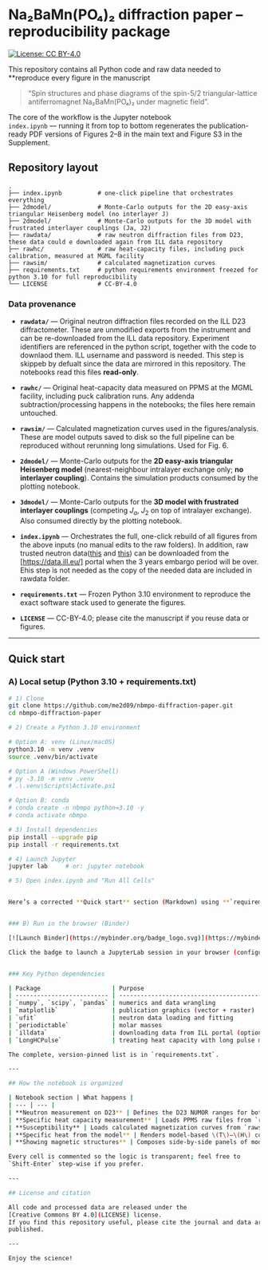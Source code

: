 # Na₂BaMn(PO₄)₂ diffraction paper – reproducibility package
[![License: CC BY-4.0](https://img.shields.io/badge/License-CC%20BY--4.0-lightgrey.svg)](LICENSE)

This repository contains all Python code and raw data needed to **reproduce every
figure in the manuscript

> “Spin structures and phase diagrams of the spin-5/2 triangular-lattice
> antiferromagnet Na₂BaMn(PO₄)₂ under magnetic field”.

The core of the workflow is the Jupyter notebook  
`index.ipynb` — running it from top to bottom regenerates the publication-ready
PDF versions of Figures 2–8 in the main text and Figure S3 in the Supplement.

## Repository layout
```
.
├── index.ipynb          # one-click pipeline that orchestrates everything
├── 2dmodel/             # Monte-Carlo outputs for the 2D easy-axis triangular Heisenberg model (no interlayer J)
├── 2dmodel/             # Monte-Carlo outputs for the 3D model with frustrated interlayer couplings (Ja, J2)
├── rawdata/             # raw neutron diffraction files from D23, these data could e downloaded again from ILL data repository
├── rawhc/               # raw heat-capacity files, including puck calibration, measured at MGML facility
├── rawsim/              # calculated magnetization curves
├── requirements.txt     # python requirements environment freezed for python 3.10 for full reproducibility
└── LICENSE              # CC-BY-4.0
````

### Data provenance

* **`rawdata/`** — Original neutron diffraction files recorded on the ILL D23 diffractometer. These are unmodified exports from the instrument and can be re-downloaded from the ILL data repository. Experiment identifiers are referenced in the python script, together with the code to downlaod them. ILL username and password is needed. This step is skippeb by defualt since the data are mirrored in this repository. The notebooks read this files **read-only**.

* **`rawhc/`** — Original heat-capacity data measured on PPMS at the MGML facility, including puck calibration runs. Any addenda subtraction/processing happens in the notebooks; the files here remain untouched.

* **`rawsim/`** — Calculated magnetization curves used in the figures/analysis. These are model outputs saved to disk so the full pipeline can be reproduced without rerunning long simulations. Used for Fig. 6.

* **`2dmodel/`** — Monte-Carlo outputs for the **2D easy-axis triangular Heisenberg model** (nearest-neighbour intralayer exchange only; **no interlayer coupling**). Contains the simulation products consumed by the plotting notebook.

* **`3dmodel/`** — Monte-Carlo outputs for the **3D model with frustrated interlayer couplings** (competing $J_a$, $J_2$ on top of intralayer exchange). Also consumed directly by the plotting notebook.

* **`index.ipynb`** — Orchestrates the full, one-click rebuild of all figures from the above inputs (no manual edits to the raw folders). In addition, raw trusted neutron data([this](https://doi.ill.fr/10.5291/ILL-DATA.5-41-1252) and [this](https://doi.ill.fr/10.5291/ILL-DATA.CRG-3064)) can be downloaded from the [https://data.ill.eu/] portal when the 3 years embargo period will be over. Ehis step is not needed as the copy of the needed data are included in rawdata folder.

* **`requirements.txt`** — Frozen Python 3.10 environment to reproduce the exact software stack used to generate the figures.

* **`LICENSE`** — CC-BY-4.0; please cite the manuscript if you reuse data or figures.


---

## Quick start

### A) Local setup (Python 3.10 + requirements.txt)

```bash
# 1) Clone
git clone https://github.com/me2d09/nbmpo-diffraction-paper.git
cd nbmpo-diffraction-paper

# 2) Create a Python 3.10 environment

# Option A: venv (Linux/macOS)
python3.10 -m venv .venv
source .venv/bin/activate

# Option A (Windows PowerShell)
# py -3.10 -m venv .venv
# .\.venv\Scripts\Activate.ps1

# Option B: conda
# conda create -n nbmpo python=3.10 -y
# conda activate nbmpo

# 3) Install dependencies
pip install --upgrade pip
pip install -r requirements.txt

# 4) Launch Jupyter
jupyter lab     # or: jupyter notebook

# 5) Open index.ipynb and "Run All Cells"


Here’s a corrected **Quick start** section (Markdown) using **`requirements.txt`** and **Python 3.10**, plus a **Binder** launch link:


### B) Run in the browser (Binder)

[![Launch Binder](https://mybinder.org/badge_logo.svg)](https://mybinder.org/v2/gh/me2d09/nbmpo-diffraction-paper/HEAD?labpath=index.ipynb)

Click the badge to launch a JupyterLab session in your browser (configured from `requirements.txt` and `runtime.txt` for Python 3.10), then open **`index.ipynb`** and run all cells.


### Key Python dependencies

| Package                    | Purpose                                        |
| -------------------------- | ---------------------------------------------- |
| `numpy`, `scipy`, `pandas` | numerics and data wrangling                    |
| `matplotlib`               | publication graphics (vector + raster)         |
| `ufit`                     | neutron data loading and fitting               |
| `periodictable`            | molar masses                                   |
| `illdata`                  | downloading data from ILL portal (optional)    |
| `LongHCPulse`              | treating heat capacity with long pulse method  |

The complete, version-pinned list is in `requirements.txt`.

---

## How the notebook is organized

| Notebook section | What happens |
| --- | --- |
| **Neutron measurement on D23** | Defines the D23 NUMOR ranges for both field directions; (optionally) downloads data via `IllSftp` (guarded by `if False:`); loads the scans and composes a multi-panel plot of the neutron data with field-direction labels. Outputs `fig2.pdf` and `fig3.pdf`. |
| **Specific heat capacity measurement** | Loads PPMS raw files from `rawhc/` and processes them with `LongHCPulse`; interpolates onto a \(T\)–\(H\) grid and renders heat-map plots (imshow) with appropriate axis limits. Outputs `fig4_nolines.pdf`, lines to guide the eye in the paper are added manually. |
| **Susceptibility** | Loads calculated magnetization curves from `rawsim/` and plots \(M(H)\) for \(H\parallel c\) and \(H\perp c\); adds an “exp. data [14]” proxy to the legend; saves the plot as `fig6_nolines.pdf`, lines to guide the eye in the paper are added manually. |
| **Specific heat from the model** | Renders model-based \(T\)–\(H\) colormaps using `plot_phase_diagram` (property `mean-specific-heat`) from folders in `2dmodel/` and `3dmodel/` (pattern `"{dim}dmodel/output-Field8-0T-B{bdir}_high_res_{suffix}"`), arranged in a 2×2 subplot layout, `fig7.pdf`. |
| **Showing magnetic structures** | Composes side-by-side panels of model vs. experiment by loading pre-rendered PNGs (helper `_load_png`), cropping ROIs, and adding compass/labels and phase names (`phase_naming`), for both field orientations and phases. Outputs `fig8.pdf`, `fig5.pdf` and `fig-s3.pdf`. |

Every cell is commented so the logic is transparent; feel free to
`Shift-Enter` step-wise if you prefer.

---

## License and citation

All code and processed data are released under the
[Creative Commons BY 4.0](LICENSE) license.
If you find this repository useful, please cite the journal and data article once
published.

---

Enjoy the science!